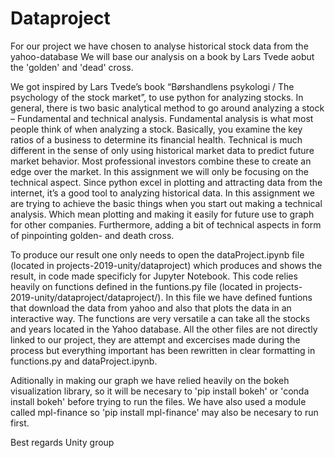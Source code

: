 # Dataproject

For our project we have chosen to analyse historical stock data from the yahoo-database 
We will base our analysis on a book by Lars Tvede aobut the 'golden' and 'dead' cross.

We got inspired by Lars Tvede’s book “Børshandlens psykologi / The psychology of the stock market”, to use python for analyzing stocks. In general, there is two basic analytical method to go around analyzing a stock – Fundamental and technical analysis. Fundamental analysis is what most people think of when analyzing a stock. Basically, you examine the key ratios of a business to determine its financial health. Technical is much different in the sense of only using historical market data to predict future market behavior. Most professional investors combine these to create an edge over the market. In this assignment we will only be focusing on the technical aspect. Since python excel in plotting and attracting data from the internet, it’s a good tool to analyzing historical data. In this assignment we are trying to achieve the basic things when you start out making a technical analysis. Which mean plotting and making it easily for future use to graph for other companies. Furthermore, adding a bit of technical aspects in form of pinpointing golden- and death cross. 

To produce our result one only needs to open the dataProject.ipynb file (located in projects-2019-unity/dataproject) which produces and shows the result, in code made specificly for Jupyter Notebook. 
This code relies heavily on functions defined in the funtions.py file (located in projects-2019-unity/dataproject/dataproject/). In this file we have defined funtions that download the data from yahoo and also that plots the data in an interactive way. The functions are very versatile a can take all the stocks and years located in the Yahoo database.
All the other files are not directly linked to our project, they are attempt and excercises made during the process but everything important has been rewritten in clear formatting in functions.py and dataProject.ipynb.

Aditionally in making our graph we have relied heavily on the bokeh visualization library, so it will be necesary to 'pip install bokeh' or 'conda install bokeh' before trying to run the files. We have also used a module called mpl-finance so 'pip install mpl-finance' may also be necesary to run first.

Best regards
Unity group
